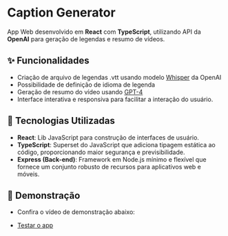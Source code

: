 
# Caption Generator

App Web desenvolvido em **React** com **TypeScript**, utilizando API da **OpenAI** para geração de legendas e resumo de vídeos.


## ✨ Funcionalidades

- Criação de arquivo de legendas .vtt usando modelo [Whisper](https://openai.com/index/whisper/) da OpenAI
- Possibilidade de definição de idioma de legenda
- Geração de resumo do vídeo usando [GPT-4](https://openai.com/index/gpt-4/)
- Interface interativa e responsiva para facilitar a interação do usuário.

## 🚀 Tecnologias Utilizadas

- **React**: Lib JavaScript para construção de interfaces de usuário.
- **TypeScript**: Superset do JavaScript que adiciona tipagem estática ao código, proporcionando maior segurança e previsibilidade.
- **Express (Back-end)**: Framework em Node.js mínimo e flexível que fornece um conjunto robusto de recursos para aplicativos web e móveis.

## 🎥 Demonstração

- Confira o vídeo de demonstração abaixo:


- [Testar o app](https://caption-app-frontend.vercel.app/)
